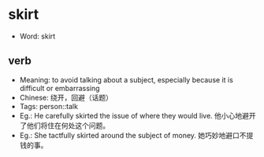 # skirt

- Word: skirt

## verb

- Meaning: to avoid talking about a subject, especially because it is difficult or embarrassing
- Chinese: 绕开，回避（话题）
- Tags: person::talk
- Eg.: He carefully skirted the issue of where they would live. 他小心地避开了他们将住在何处这个问题。
- Eg.: She tactfully skirted around the subject of money. 她巧妙地避口不提钱的事。

